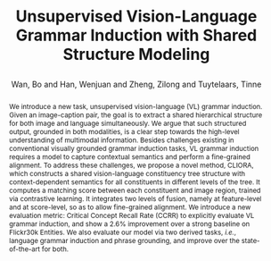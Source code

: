 ---
layout: pub
type: article
key: vlgi
title: >
    Unsupervised Vision-Language Grammar Induction with Shared Structure Modeling
author: Wan, Bo and Han, Wenjuan and Zheng, Zilong and  Tuytelaars, Tinne
pdf: https://openreview.net/pdf?id=N0n_QyQ5lBF
abbr: ICLR'22
# journal: The Tenth International Conference on Learning Representations (ICLR)
journal: ICLR
year: 2022
award: Oral
selected: true
abstract: >
    We introduce a new task, unsupervised vision-language (VL) grammar induction.
    Given an image-caption pair, the goal is to extract a shared hierarchical structure for both image and language simultaneously. We argue that such structured output, grounded in both modalities, is a clear step towards the high-level understanding of multimodal information. Besides challenges existing in conventional visually grounded grammar induction tasks, VL grammar induction requires a
    model to capture contextual semantics and perform a fine-grained alignment. To
    address these challenges, we propose a novel method, CLIORA, which constructs
    a shared vision-language constituency tree structure with context-dependent semantics for all constituents in different levels of the tree. It computes a matching score between each constituent and image region, trained via contrastive learning.
    It integrates two levels of fusion, namely at feature-level and at score-level, so as
    to allow fine-grained alignment. We introduce a new evaluation metric: Critical
    Concept Recall Rate (CCRR) to explicitly evaluate VL grammar induction, and
    show a 2.6% improvement over a strong baseline on Flickr30k Entities. We also
    evaluate our model via two derived tasks, <em>i.e.</em>, language grammar induction and
    phrase grounding, and improve over the state-of-the-art for both.
bibtex: >
    @article{wan2022unsupervised,
        title={Unsupervised Vision-Language Grammar Induction with Shared Structure Modeling},
        author={Wan, Bo and Han, Wenjuan and Zheng, Zilong and  Tuytelaars, Tinne},
        journal={The Tenth International Conference on Learning Representations (ICLR)},
        year={2022}
    } 
---